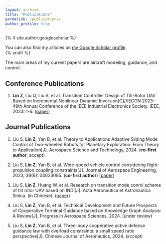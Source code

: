 ```yaml
---
layout: archive
title: "Publications"
permalink: /publications/
author_profile: true
---
```


{% if site.author.googlescholar %}
  <div class="wordwrap">You can also find my articles on <a href="{{site.author.googlescholar}}">my Google Scholar profile</a>.</div>
{% endif %}

The main areas of my current papers are aircraft modeling, guidance, and control.
## Conference Publications
1. **Lin Z**, Liu Q, Liu S, et al. Transition Controller Design of Tilt-Rotor UAV Based on Incremental Nonlinear Dynamic Inversion[C]//IECON 2023-49th Annual Conference of the IEEE Industrial Electronics Society. IEEE, 2023: 1-6. ([paper](https://ieeexplore.ieee.org/abstract/document/10312014))

## Journal Publications

1. Liu S, **Lin Z**, Yan B, et al. Theory to Applications Adaptive Sliding Mode Control of Two-wheeled Robots for Planetary Exploration: From Theory to Application[J]. Aerospace Science and Technology, 2024. (**co-first author**, accept)

2. Liu S, **Lin Z**, Yan B, et al. Wide-speed vehicle control considering flight-propulsion coupling constraints[J]. Journal of Aerospace Engineering, 2023, 36(6): 04023085. (**co-first author**) ([paper](https://ascelibrary.org/doi/abs/10.1061/JAEEEZ.ASENG-5066))

3. Liu S, **Lin Z**, Huang W, et al. Research on transition mode conrol scheme of tilt rotor UAV based on INDI[J]. Acta Aeronautica et Astronautica Sinica. (in Chinese). ([paper](https://link.cnki.net/urlid/11.1929.V.20240223.1545.008))

4. Liu S, **Lin Z**, Yan B, et al. Technical Development and Future Prospects of Cooperative Terminal Guidance based on Knowledge Graph  Analysis: A Review[J], Progress in Aerospace Sciences, 2024. (under review)

5. Liu S, **Lin Z**, Yan B, et al. Three-body cooperative active defense guidance law with overload constraints: a small speed ratio perspective[J], Chinese Journal of Aeronautics, 2024. (accept)


